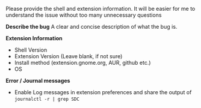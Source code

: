 
Please provide the shell and extension information. It will be easier for me to understand the issue without too many unnecessary questions

**Describe the bug**
A clear and concise description of what the bug is.

**Extension Information**
* Shell Version
* Extension Version (Leave blank, if not sure)
* Install method (extension.gnome.org, AUR, github etc.)
* OS

**Error / Journal messages**
* Enable Log messages in extension preferences and share the output of  `journalctl -r | grep SDC`

